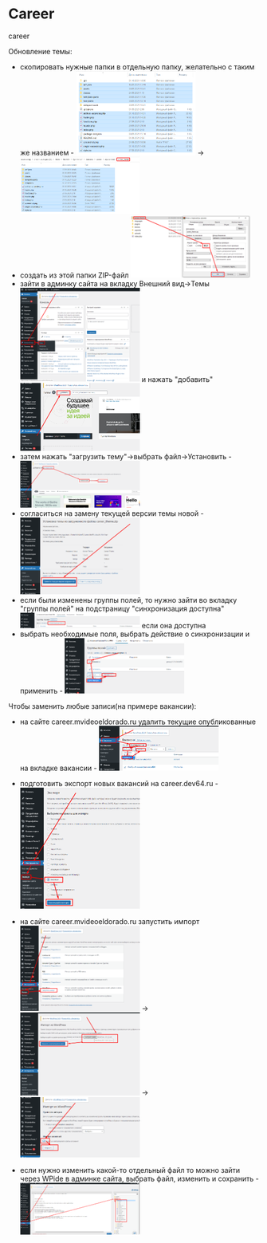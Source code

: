 # Career
career

Обновление темы:
- скопировать нужные папки в отдельную папку, желательно с таким же названием - 
    <img src="./Docs/Img/Step 001.png" style="width:50%;">
    ->
    <img src="./Docs/Img/Step 002.png" style="width:50%;">
- создать из этой папки ZIP-файл
    <img src="./Docs/Img/Step 003.png" style="width:50%;">
- зайти в админку сайта на вкладку Внешний вид->Темы
    <img src="./Docs/Img/Step 004.png" style="width:50%;">
    и нажать "добавить"
    <img src="./Docs/Img/Step 005.png" style="width:50%;">
- затем нажать "загрузить тему"->выбрать файл->Установить - 
    <img src="./Docs/Img/Step 006.png" style="width:50%;">
- согласиться на замену текущей версии темы новой -
    <img src="./Docs/Img/Step 007.png" style="width:50%;">
- если были изменены группы полей, то нужно зайти во вкладку "группы полей" на подстраницу "синхронизация доступна"
    <img src="./Docs/Img/Step 008.png" style="width:50%;">
     если она доступна
- выбрать необходимые поля, выбрать действие о синхронизации и применить -
    <img src="./Docs/Img/Step 009.png" style="width:50%;">

Чтобы заменить любые записи(на примере вакансии):
- на сайте career.mvideoeldorado.ru удалить текущие опубликованные на вкладке вакансии -
    <img src="./Docs/Img/Step 010.png" style="width:50%;">
- подготовить экспорт новых вакансий на career.dev64.ru - 
    <img src="./Docs/Img/Step 011.png" style="width:50%;">
- на сайте career.mvideoeldorado.ru запустить импорт
    <img src="./Docs/Img/Step 012.png" style="width:50%;">
    ->
    <img src="./Docs/Img/Step 013.png" style="width:50%;">
    ->
    <img src="./Docs/Img/Step 014.png" style="width:50%;">

- если нужно изменить какой-то отдельный файл то можно зайти через WPide в админке сайта, выбрать файл, изменить и сохранить -
    <img src="./Docs/Img/Step 015.png" style="width:50%;">